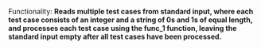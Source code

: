 Functionality: **Reads multiple test cases from standard input, where each test case consists of an integer and a string of 0s and 1s of equal length, and processes each test case using the func_1 function, leaving the standard input empty after all test cases have been processed.**